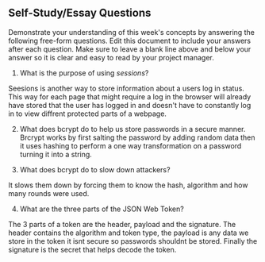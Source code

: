 ## Self-Study/Essay Questions

Demonstrate your understanding of this week's concepts by answering the following free-form questions. Edit this document to include your answers after each question. Make sure to leave a blank line above and below your answer so it is clear and easy to read by your project manager.

1. What is the purpose of using _sessions_?

Seesions is another way to store information about a users log in status. This way for each page that might require a log in the browser will already have stored that the user has logged in and doesn't have to constantly log in to view diffrent protected parts of a webpage.

2. What does bcrypt do to help us store passwords in a secure manner.
Brcrypt works by first salting the password by adding random data then it uses hashing to  perform a one way transformation on a password turning it into a string.

3. What does bcrypt do to slow down attackers?

It slows them down by forcing them to know the hash, algorithm and how many rounds were used.

4. What are the three parts of the JSON Web Token?

The 3 parts of a token are the header, payload and the signature. The header contains the algorithm and token type, the payload is any data we store in the token it isnt secure so passwords shouldnt be stored. Finally the signature is the secret that helps decode the token.